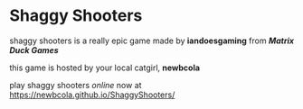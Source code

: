 # Shaggy Shooters
shaggy shooters is a really epic game made by <b>iandoesgaming</b> from <i><b>Matrix Duck Games</b></i>

this game is hosted by your local catgirl, <b>newbcola</b>

play shaggy shooters <i>online</i> now at https://newbcola.github.io/ShaggyShooters/
